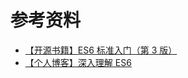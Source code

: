 # 参考资料

- [【开源书籍】ES6 标准入门（第 3 版）](https://es6.ruanyifeng.com/)
- [【个人博客】深入理解 ES6](https://wangtunan.github.io/blog/books/javascript/es6.html)
